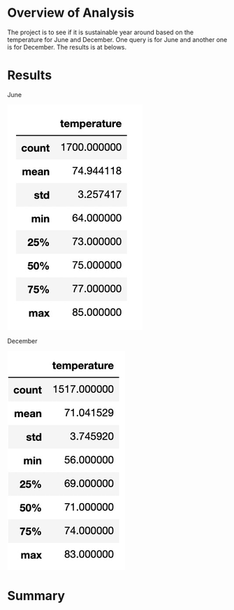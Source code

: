 # Overview of Analysis

The project is to see if it is sustainable year around based on the temperature for June and December. One query is for June and another one is for December. The results is at belows.

# Results

June

![alt text](https://github.com/Herbert-0820/surfs_up/blob/main/June.jpeg)

December

![alt text](https://github.com/Herbert-0820/surfs_up/blob/main/December.jpeg)

# Summary
